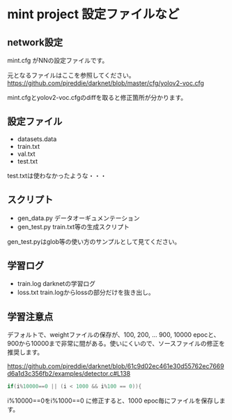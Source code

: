 # mint project 設定ファイルなど

## network設定
mint.cfg がNNの設定ファイルです。

元となるファイルはここを参照してください。<br>
https://github.com/pjreddie/darknet/blob/master/cfg/yolov2-voc.cfg

mint.cfgとyolov2-voc.cfgのdiffを取ると修正箇所が分かります。

## 設定ファイル
- datasets.data 
- train.txt
- val.txt
- test.txt

test.txtは使わなかったような・・・

## スクリプト

- gen_data.py データオーギュメンテーション
- gen_test.py train.txt等の生成スクリプト

gen_test.pyはglob等の使い方のサンプルとして見てください。

## 学習ログ
- train.log darknetの学習ログ
- loss.txt train.logからlossの部分だけを抜き出し。

## 学習注意点
デフォルトで、weightファイルの保存が、100, 200, ... 900, 10000 epocと、900から10000まで非常に間がある。使いにくいので、ソースファイルの修正を推奨します。

https://github.com/pjreddie/darknet/blob/61c9d02ec461e30d55762ec7669d6a1d3c356fb2/examples/detector.c#L138

```c
if(i%10000==0 || (i < 1000 && i%100 == 0)){
```

i%10000==0をi%1000==0 に修正すると、1000 epoc毎にファイルを保存します。


